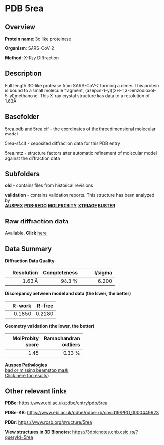 # PDB 5rea

## Overview

**Protein name**: 3c like proteinase

**Organism**: SARS-CoV-2

**Method**: X-Ray Diffraction

## Description

Full length 3C-like protease from SARS-CoV-2 forming a dimer. This protein is bound to a small molecule fragment, (azepan-1-yl)(2H-1,3-benzodioxol-5-yl)methanone. This X-ray crystal structure has data to a resolution of 1.63Å

## Basefolder

5rea.pdb and 5rea.cif - the coordinates of the threedimensional molecular model

5rea-sf.cif - deposited diffraction data for this PDB entry

5rea.mtz - structure factors after automatic refinement of molecular model against the diffraction data

## Subfolders



**old** - contains files from historical revisions

**validation** - contains validation reports. This structure has been analyzed by <br>[**AUSPEX**](https://github.com/thorn-lab/coronavirus_structural_task_force/tree/master/pdb/3c_like_proteinase/SARS-CoV-2/5rea/validation/auspex) [**PDB-REDO**](https://github.com/thorn-lab/coronavirus_structural_task_force/tree/master/pdb/3c_like_proteinase/SARS-CoV-2/5rea/validation/pdb-redo) [**MOLPROBITY**](https://github.com/thorn-lab/coronavirus_structural_task_force/tree/master/pdb/3c_like_proteinase/SARS-CoV-2/5rea/validation/molprobity) [**XTRIAGE**](https://github.com/thorn-lab/coronavirus_structural_task_force/blob/master/pdb/3c_like_proteinase/SARS-CoV-2/5rea/validation/Xtriage_output.log) [**BUSTER**](https://www.globalphasing.com/buster/wiki/index.cgi?Covid19Pdb5REA) 



## Raw diffraction data

Available. **Click** [here](https://zenodo.org/record/3730564) 

## Data Summary
**Diffraction Data Quality**

|   | Resolution | Completeness| I/sigma |
|---|-------------:|----------------:|--------------:|
|   |1.63 Å|98.3  %|<img width=50/>6.200|

**Discrepancy between model and data (the lower, the better)**

|   | **R-work**| **R-free**   
|---|-------------:|----------------:|           
||  0.1850|  0.2280|

**Geometry validation (the lower, the better)**

|   |**MolProbity<br>score**| **Ramachandran<br>outliers** 
|---|-------------:|----------------:|
||  1.45|  0.33 %|

**Auspex Pathologies**<br> [bad or missing beamstop mask](https://www.auspex.de/pathol/#2)<br>[Click here for results](https://github.com/thorn-lab/coronavirus_structural_task_force/blob/master/pdb/3c_like_proteinase/SARS-CoV-2/5rea/validation/auspex/5rea_auspex_comments.txt))

 



## Other relevant links 
**PDBe**:  https://www.ebi.ac.uk/pdbe/entry/pdb/5rea

**PDBe-KB**: https://www.ebi.ac.uk/pdbe/pdbe-kb/covid19/PRO_0000449623 
 
**PDBr**: https://www.rcsb.org/structure/5rea 

**View structures in 3D Bionotes**: https://3dbionotes.cnb.csic.es/?queryId=5rea

